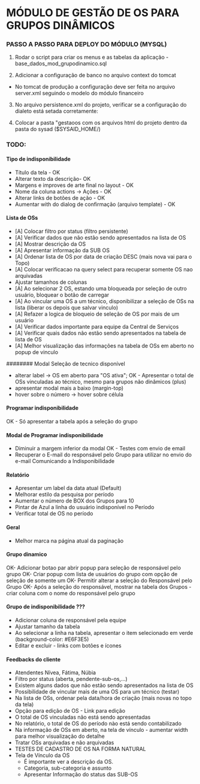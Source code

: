 # MÓDULO DE GESTÃO DE OS PARA GRUPOS DINÂMICOS 

### PASSO A PASSO PARA DEPLOY DO MÓDULO (MYSQL)

1. Rodar o script para criar os menus e as tabelas da aplicação 
-base_dados_mod_grupodinamico.sql

2. Adicionar a configuração de banco no arquivo context do tomcat 
- No tomcat de produção a configuração deve ser feita no arquivo server.xml seguindo o modelo do módulo financeiro

<!-- Configuracao do MySql --!>
  <Resource name="jdbc/sysaid" auth="Container"
    type="javax.sql.DataSource" driverClassName="com.mysql.jdbc.Driver"
    url="jdbc:mysql://localhost:3306/sysaid"
    username="root" password="rootdb" maxActive="20" maxIdle="10" maxWait="-1"/>
	
<!-- /Configuracao do MySql -->

3. No arquivo persistence.xml do projeto, verificar se a configuração do dialeto está setada corretamente:
  <property name="hibernate.dialect" value="org.hibernate.dialect.Oracle10gDialect"/>
  <property name="hibernate.default_schema" value="SYSAIDHOM"/>

4. Colocar a pasta "gestaoos com os arquivos html do projeto dentro da pasta do sysad ($SYSAID_HOME/)


### TODO:

#### Tipo de indisponibilidade
  - Título da tela - OK
  - Alterar texto da descrição- OK
  - Margens e improves de arte final no layout - OK
  - Nome da coluna actions -> Ações - OK
  - Alterar links de botões de ação - OK
  - Aumentar with do dialog de confirmação (arquivo template) - OK

#### Lista de OSs
  - [A] Colocar filtro por status (filtro persistente)
  - [A] Verificar dados que não estão sendo apresentados na lista de OS
  - [A] Mostrar descrição da OS
  - [A] Apresentar informação da SUB OS
  - [A] Ordenar lista de OS por data de criação DESC (mais nova vai para o Topo) 
  - [A] Colocar verificacao na query select para recuperar somente OS nao arquivadas
  - Ajustar tamanhos de colunas
  - [A] Ao selecionar 2 OS, estando uma bloqueada por seleção de outro usuário, bloquear o botão de carregar
  - [A] Ao vincular uma OS a um técnico, disponibilizar a seleção de OSs na lista (liberar os depois que salvar vinculo)
  - [A] Refazer a logica de bloqueio de seleção de OS por mais de um usuário 
  - [A] Verificar dados importante para equipe da Central de Serviços
  - [A] Verificar quais dados não estão sendo apresentados na tabela de lista de OS
  - [A] Melhor visualização das informações na tabela de OSs em aberto no popup de vinculo
  

  ######## Modal Seleção de tecnico disponível
  - alterar label -> OS em aberto para "OS ativa";
  OK - Apresentar o total de OSs vinculadas ao técnico, mesmo para grupos não dinâmicos (plus)
  - apresentar modal mais a baixo (margin-top)
  - hover sobre o número -> hover sobre célula

#### Programar indisponibilidade
OK - Só apresentar a tabela após a seleção do grupo

#### Modal de Programar indisponibilidade
- Diminuir a margem inferior da modal
OK - Testes com envio de email
- Recuperar o E-mail do responsável pelo Grupo para utilizar no envio do e-mail Comunicando a Indisponibilidade

#### Relatório
- Apresentar um label da data atual (Default)
- Melhorar estilo da pesquisa por período
- Aumentar o número de BOX dos Grupos para 10
- Pintar de Azul a linha do usuário indisponível no Período
- Verificar total de OS no período


#### Geral
- Melhor marca na página atual da paginação

#### Grupo dinamico
OK- Adicionar botao par abrir popup para seleção de responsável pelo grupo 
OK- Criar popup com lista de usuários do grupo com opção de seleção de somente um
OK- Permitir alterar a seleção do Responsável pelo Grupo
OK- Após a seleção do responsável, mostrar na tabela dos Grupos - criar coluna com o nome do responsável pelo grupo

#### Grupo de indisponibilidade ???
  - Adicionar coluna de responsável pela equipe
  - Ajustar tamanho da tabela
  - Ao selecionar a linha na tabela, apresentar o item selecionado em verde (background-color: #E6F3E5)
  - Editar e excluir - links com botões e ícones

#### Feedbacks do cliente
  - Atendentes Nívea, Fátima, Núbia
  - Filtro por status (aberta, pendente-sub-os,...)
  - Existem alguns dados que não estão sendo apresentados na lista de OS
  - Possibilidade de vincular mais de uma OS para um técnico (testar)
  - Na lista de OSs, ordenar pela data/hora de criação (mais novas no topo da tela)
  - Opção para edição de OS - Link para edição
  - O total de OS vinculadas não está sendo apresentadas
  - No relatório, o total de OS do período nào está sendo contabilizado
  - Na informação de OSs em aberto, na tela de vínculo - aumentar width para melhor visualização do detalhe
  - Tratar OSs arquivadas e não arquivadas
  - TESTES DE CADASTRO DE OS NA FORMA NATURAL
  - Tela de Vínculo da OS
    - É importante ver a descrição da OS.
    - Categoria, sub-categoria e assunto
    - Apresentar Informação do status das SUB-OS  


